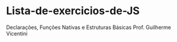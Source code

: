 # Lista-de-exercicios-de-JS
Declarações, Funções Nativas e Estruturas Básicas Prof. Guilherme Vicentini
